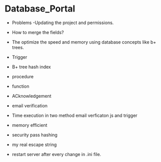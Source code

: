 # Database_Portal

- Problems -Updating  the project and permissions.
- How to merge the fields?
- The optimize the speed and memory using database concepts  like b+ trees.

- Trigger
- B+ tree hash index
- procedure 
- function
- ACknowledgement
- email verification
- Time execution in two method email verficaton js and trigger
- memory efficient
- security pass hashing
- my real escape string
- restart server after every change in .ini file.
